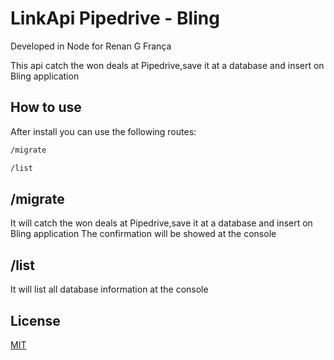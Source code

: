 # LinkApi Pipedrive - Bling

Developed in Node for Renan G França

This api catch the won deals at Pipedrive,save it at a database and insert on Bling application

## How to use

After install you can use the following routes:

```bash
/migrate
```
```bash
/list
```



## /migrate
It will catch the won deals at Pipedrive,save it at a database and insert on Bling application
The confirmation will be showed at the console

## /list
It will list all database information at the console



## License
[MIT](https://choosealicense.com/licenses/mit/)